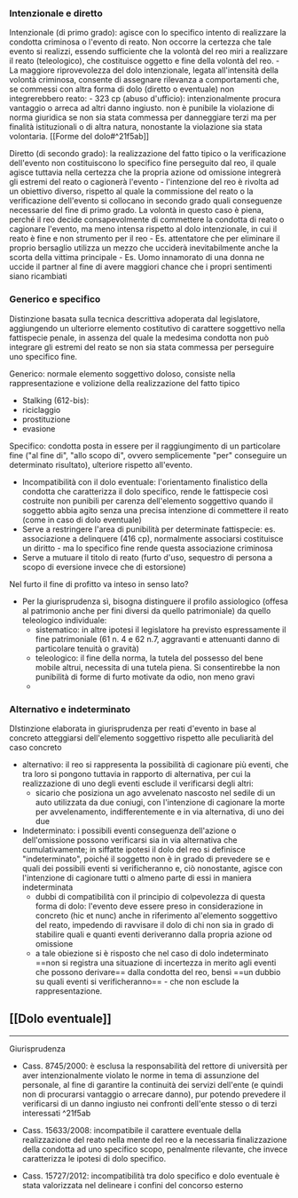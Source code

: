 ### Intenzionale e diretto
Intenzionale (di primo grado): agisce con lo specifico intento di realizzare la condotta criminosa o l'evento di reato. Non occorre la certezza che tale evento si realizzi, essendo sufficiente che la volontà del reo miri a realizzare il reato (teleologico), che costituisce oggetto e fine della volontà del reo.
	- La maggiore riprovevolezza del dolo intenzionale, legata all'intensità della volontà criminosa, consente di assegnare rilevanza a comportamenti che, se commessi con altra forma di dolo (diretto o eventuale) non integrerebbero reato:
	- 323 cp (abuso d'ufficio): intenzionalmente procura vantaggio o arreca ad altri danno ingiusto. non è punibile la violazione di norma giuridica se non sia stata commessa per danneggiare terzi ma per finalità istituzionali o di altra natura, nonostante la violazione sia stata volontaria. [[Forme del dolo#^21f5ab]]

Diretto (di secondo grado): la realizzazione del fatto tipico o la verificazione dell'evento non costituiscono lo specifico fine perseguito dal reo, il quale agisce tuttavia nella certezza che la propria azione od omissione integrerà gli estremi del reato o cagionerà l'evento
	- l'intenzione del reo è rivolta ad un obiettivo diverso, rispetto al quale la commissione del reato o la verificazione dell'evento si collocano in secondo grado quali conseguenze necessarie del fine di primo grado. La volontà in questo caso è piena, perché il reo decide consapevolmente di commettere la condotta di reato o cagionare l'evento, ma meno intensa rispetto al dolo intenzionale, in cui il reato è fine e non strumento per il reo
	- Es. attentatore che per eliminare il proprio bersaglio utilizza un mezzo che ucciderà inevitabilmente anche la scorta della vittima principale
	- Es. Uomo innamorato di una donna ne uccide il partner al fine di avere maggiori chance che i propri sentimenti siano ricambiati

### Generico e specifico
Distinzione basata sulla tecnica descrittiva adoperata dal legislatore, aggiungendo un ulteriorre elemento costitutivo di carattere soggettivo nella fattispecie penale, in assenza del quale la medesima condotta non può integrare gli estremi del reato se non sia stata commessa per perseguire uno specifico fine.

Generico: normale elemento soggettivo doloso, consiste nella rappresentazione e volizione della realizzazione del fatto tipico
- Stalking (612-bis): 
- riciclaggio
- prostituzione
- evasione

Specifico: condotta posta in essere per il raggiungimento di un particolare fine ("al fine di", "allo scopo di", ovvero semplicemente "per" conseguire un determinato risultato), ulteriore rispetto all'evento.
- Incompatibilità con il dolo eventuale: l'orientamento finalistico della condotta che caratterizza il dolo specifico, rende le fattispecie così costruite non punibili per carenza dell'elemento soggettivo quando il soggetto abbia agito senza una precisa intenzione di commettere il reato (come in caso di dolo eventuale)
- Serve a restringere l'area di punibilità per determinate fattispecie: es. associazione a delinquere (416 cp), normalmente associarsi costituisce un diritto - ma lo specifico fine rende questa associazione criminosa
- Serve a mutuare il titolo di reato (furto d'uso, sequestro di persona a scopo di eversione invece che di estorsione)

Nel furto il fine di profitto va inteso in senso lato?
- Per la giurisprudenza sì, bisogna distinguere il profilo assiologico (offesa al patrimonio anche per fini diversi da quello patrimoniale) da quello teleologico individuale:
	- sistematico: in altre ipotesi il legislatore ha previsto espressamente il fine patrimoniale (61 n. 4 e 62 n.7, aggravanti e attenuanti danno di particolare tenuità o gravità)
	- teleologico: il fine della norma, la tutela del possesso del bene mobile altrui, necessita di una tutela piena. Si consentirebbe la non punibilità di forme di furto motivate da odio, non meno gravi
	- 

### Alternativo e indeterminato
DIstinzione elaborata in giurisprudenza per reati d'evento in base al concreto atteggiarsi dell'elemento soggettivo rispetto alle peculiarità del caso concreto
- alternativo: il reo si rappresenta la possibilità di cagionare più eventi, che tra loro si pongono tuttavia in rapporto di alternativa, per cui la realizzazione di uno degli eventi esclude il verificarsi degli altri: 
	- sicario che posiziona un ago avvelenato nascosto nel sedile di un auto utilizzata da due coniugi, con l'intenzione di cagionare la morte per avvelenamento, indifferentemente e in via alternativa, di uno dei due
- Indeterminato: i possibili eventi conseguenza dell'azione o dell'omissione possono verificarsi sia in via alternativa che cumulativamente; in siffatte ipotesi il dolo del reo si definisce "indeterminato", poiché il soggetto non è in grado di prevedere se e quali dei possibili eventi si verificheranno e, ciò nonostante, agisce con l'intenzione di cagionare tutti o almeno parte di essi in maniera indeterminata
	- dubbi di compatibilità con il principio di colpevolezza di questa forma di dolo: l'evento deve essere preso in considerazione in concreto (hic et nunc) anche in riferimento al'elemento soggettivo del reato, impedendo di ravvisare il dolo di chi non sia in grado di stabilire quali e quanti eventi deriveranno dalla propria azione od omissione
	- a tale obiezione si è risposto che nel caso di dolo indeterminato ==non si registra una situazione di incertezza in merito agli eventi che possono derivare== dalla condotta del reo, bensì ==un dubbio su quali eventi si verificheranno== - che non esclude la rappresentazione.

## [[Dolo eventuale]]


---
Giurisprudenza
- Cass. 8745/2000: è esclusa la responsabilità del rettore di università per aver intenzionalmente violato le norme in tema di assunzione del personale, al fine di garantire la continuità dei servizi dell'ente (e quindi non di procurarsi vantaggio o arrecare danno), pur potendo prevedere il verificarsi di un danno ingiusto nei confronti dell'ente stesso o di terzi interessati ^21f5ab

- Cass. 15633/2008: incompatibile il carattere eventuale della realizzazione del reato nella mente del reo e la necessaria finalizzazione della condotta ad uno specifico scopo, penalmente rilevante, che invece caratterizza le ipotesi di dolo specifico.
- Cass. 15727/2012: incompatibilità tra dolo specifico e dolo eventuale è stata valorizzata nel delineare i confini del concorso esterno